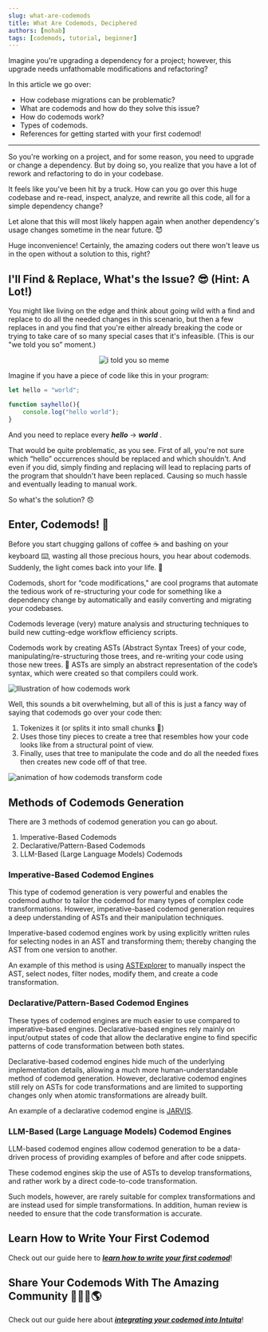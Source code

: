 ```yaml
---
slug: what-are-codemods
title: What Are Codemods, Deciphered
authors: [mohab]
tags: [codemods, tutorial, beginner]
---
```


<head>
  <meta property='og:image' content='https://raw.githubusercontent.com/intuita-inc/intuita-docs/mohab/int-1592-fix-blog-og-images/static/img/blog/intuita-blog-opengraph.png'/>
</head>

Imagine you're upgrading a dependency for a project; however, this upgrade needs unfathomable modifications and refactoring?

In this article we go over:
- How codebase migrations can be problematic?
- What are codemods and how do they solve this issue?
- How do codemods work?
- Types of codemods.
- References for getting started with your first codemod!

<!--truncate-->

---


So you're working on a project, and for some reason, you need to upgrade or change a dependency. But by doing so, you realize that you have a lot of rework and refactoring to do in your codebase.

It feels like you've been hit by a truck. How can you go over this huge codebase and re-read, inspect, analyze, and rewrite all this code, all for a simple dependency change?

Let alone that this will most likely happen again when another dependency's usage changes sometime in the near future. 😈

Huge inconvenience! Certainly, the amazing coders out there won't leave us in the open without a solution to this, right?

## I'll Find & Replace, What's the Issue? 😎 (Hint: A Lot!)

You might like living on the edge and think about going wild with a find and replace to do all the needed changes in this scenario, but then a few replaces in and you find that you're either already breaking the code or trying to take care of so many special cases that it's infeasible. (This is our "we told you so” moment.)

<p align="center"><img src="/img/i-told-you-so.gif" alt="i told you so meme" /></p>

Imagine if you have a piece of code like this in your program:

```jsx
let hello = "world";

function sayhello(){
    console.log("hello world");
}

```

And you need to replace every ***hello*** → ***world*** .

That would be quite problematic, as you see. First of all, you're not sure which “hello” occurrences should be replaced and which shouldn't. And even if you did, simply finding and replacing will lead to replacing parts of the program that shouldn't have been replaced. Causing so much hassle and eventually leading to manual work.

So what's the solution? 😞


## Enter, Codemods! 🥳

Before you start chugging gallons of coffee ☕ and bashing on your keyboard ⌨️, wasting all those precious hours, you hear about codemods. Suddenly, the light comes back into your life. 🌟

Codemods, short for “code modifications," are cool programs that automate the tedious work of re-structuring your code for something like a dependency change by automatically and easily converting and migrating your codebases.

Codemods leverage (very) mature analysis and structuring techniques to build new cutting-edge workflow efficiency scripts.

Codemods work by creating ASTs (Abstract Syntax Trees) of your code, manipulating/re-structuring those trees, and re-writing your code using those new trees. 🌲 ASTs are simply an abstract representation of the code’s syntax, which were created so that compilers could work.

![Illustration of how codemods work](/img/blog/what-are-codemods/1.png)


Well, this sounds a bit overwhelming, but all of this is just a fancy way of saying that codemods go over your code then:
1. Tokenizes it (or splits it into small chunks 🍪)
2. Uses those tiny pieces to create a tree that resembles how your code looks like from a structural point of view.
3. Finally, uses that tree to manipulate the code and do all the needed fixes then creates new code off of that tree.

![animation of how codemods transform code](/img/blog/what-are-codemods/2.gif)

## Methods of Codemods Generation

There are 3 methods of codemod generation you can go about.

1. Imperative-Based Codemods
2. Declarative/Pattern-Based Codemods
3. LLM-Based (Large Language Models) Codemods

### Imperative-Based Codemod Engines

This type of codemod generation is very powerful and enables the codemod author to tailor the codemod for many types of complex code transformations. However, imperative-based codemod generation requires a deep understanding of ASTs and their manipulation techniques.

Imperative-based codemod engines work by using explicitly written rules for selecting nodes in an AST and transforming them; thereby changing the AST from one version to another.

An example of this method is using [ASTExplorer](https://astexplorer.net/) to manually inspect the AST, select nodes, filter nodes, modify them, and create a code transformation.

### Declarative/Pattern-Based Codemod Engines

These types of codemod engines are much easier to use compared to imperative-based engines. Declarative-based engines rely mainly on input/output states of code that allow the declarative engine to find specific patterns of code transformation between both states.

Declarative-based codemod engines hide much of the underlying implementation details, allowing a much more human-understandable method of codemod generation. However, declarative codemod engines still rely on ASTs for code transformations and are limited to supporting changes only when atomic transformations are already built.

An example of a declarative codemod engine is [JARVIS](https://rajasegar.github.io/jarvis/).

### LLM-Based (Large Language Models) Codemod Engines

LLM-based codemod engines allow codemod generation to be a data-driven process of providing examples of before and after code snippets.

These codemod engines skip the use of ASTs to develop transformations, and rather work by a direct code-to-code transformation.

Such models, however, are rarely suitable for complex transformations and are instead used for simple transformations. In addition, human review is needed to ensure that the code transformation is accurate.

## Learn How to Write Your First Codemod

Check out our guide here to ***[learn how to write your first codemod](#)***!

## Share Your Codemods With The Amazing Community 👩🏽‍💻🌎

Check out our guide here about ***[integrating your codemod into Intuita](/docs/codemod-registry/importing-codemods)***!